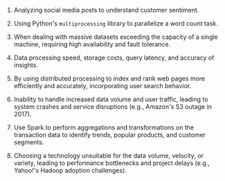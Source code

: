 1. Analyzing social media posts to understand customer sentiment.

2. Using Python's `multiprocessing` library to parallelize a word count task.

3. When dealing with massive datasets exceeding the capacity of a single machine, requiring high availability and fault tolerance.

4. Data processing speed, storage costs, query latency, and accuracy of insights.

5. By using distributed processing to index and rank web pages more efficiently and accurately, incorporating user search behavior.

6. Inability to handle increased data volume and user traffic, leading to system crashes and service disruptions (e.g., Amazon's S3 outage in 2017).

7. Use Spark to perform aggregations and transformations on the transaction data to identify trends, popular products, and customer segments.

8. Choosing a technology unsuitable for the data volume, velocity, or variety, leading to performance bottlenecks and project delays (e.g., Yahoo!'s Hadoop adoption challenges).
